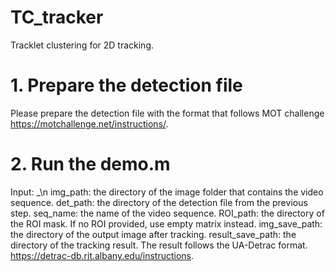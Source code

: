 # TC_tracker
Tracklet clustering for 2D tracking.
# 1. Prepare the detection file 
Please prepare the detection file with the format that follows MOT challenge https://motchallenge.net/instructions/.
# 2. Run the demo.m
Input: _\n
img_path: the directory of the image folder that contains the video sequence.
det_path: the directory of the detection file from the previous step.
seq_name: the name of the video sequence.
ROI_path: the directory of the ROI mask. If no ROI provided, use empty matrix instead.
img_save_path: the directory of the output image after tracking.
result_save_path: the directory of the tracking result. The result follows the UA-Detrac format. https://detrac-db.rit.albany.edu/instructions.
